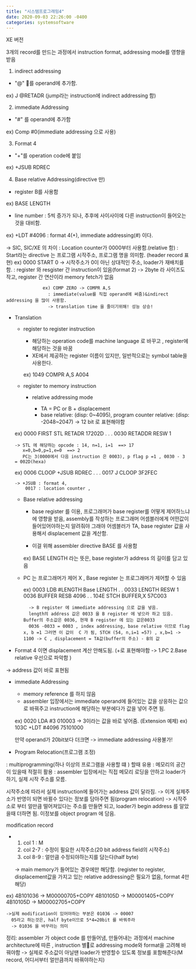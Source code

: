```yaml
---
title: "시스템프로그래밍4"
date: 2020-09-03 22:26:00 -0400
categories: systemsoftware
---
```


XE 버전

3개의 record를 만드는 과정에서 instruction format, addressing mode를 영향을 받음

1. indirect addressing

  - "@" 를 operand에 추가함.

  ex) J   @RETADR (jump라는 instruction에 indirect addressing 함)

2. immediate Addressing

  - "#" 를 operand에 추가함

  ex) Comp #0(immediate addressing 으로 사용)

3. Format 4

  - "+"를 operation code에 붙임

  ex) +JSUB RDREC

4. Base relative Addressing(directive 만)

  - register B를 사용함

  ex) BASE LENGTH


  * line number : 5씩 증가가 되나, 추후에 사이사이에 다른 instruction이 들어오는 것을 대비함.


  ex) +LDT #4096 : format 4(+), immediate addressing(#) 이다.

-> SIC, SIC/XE 의 차이 : Location counter가 0000부터 사용함.(relative 함)
                    : Start라는 directive 는 프로그램 시작주소, 프로그램 명을 의미함. (header record 표현)
                  ex) 0000 START 0 -> 시작주소가 0이 아닌 상대적인 주소, loader가 재배치를 함.
                    : register 와 resgister 간 instruction이 있음(format 2)
                    -> 2byte 라 사이즈도 작고, register 간 연산이라 memory fetch가 없음

                  ex) COMP ZERO -> COMPR A,S
                    : immediate(value를 직접 operand에 써줌)&indirect addressing 을 많이 사용함.
                    -> translation time 을 줄이기위해! 성능 상승!


- Translation

  - register to register instruction

    - 해당하는 operation code를 machine language 로 바꾸고 , register에 해당하는 것을 바꿈
    - XE에서 제공하는 register 이름이 있지만, 일반적으로는 symbol table을 사용한다.

    ex) 1049 COMPR A,S  A004


  - register to memory instruction

    - relative addressing mode

        - TA = PC or B + displacement

        * base relative: (disp: 0~4095), program counter relative: (disp: -2048~2047)
        -> 12 bit 로 표현해야함

  ex) 0000  FIRST   STL   RETADR  17202D
      .
      .
      .
      0030  RETADDR RESW  1

      -> STL 에 해당하는 opcode : 14, n=1, i=1  ==> 17
         x=0,b=0,p=1,e=0  ==> 2
         PC는 3(0000에서 다음 instruction 은 0003), p flag p =1 , 0030 - 3 = 002D(hexa)

  ex) 0006  CLOOP +JSUB RDREC
      .
      .
      .
      0017        J     CLOOP  3F2FEC

      -> +JSUB : format 4,
          0017 : location counter ,

    - Base relative addressing

      - base register 를 이용, 프로그래머가 base register를 어떻게 제어하느냐에 영향을 받음, assembly를 작성하는 프로그래머 어셈블러에게 어떤값이 들어있어야하는지 알려줘야 그래야 어셈블러가 TA, base register 값을 사용해서 displacement 값을 계산함.

      - 이걸 위해 assembler directive BASE 를 사용함

      ex) BASE LENGTH 라는 뜻은, base register가 address 의 길이를 담고 있음


  * PC 는 프로그래머가 제어 X , Base register 는 프로그래머가 제어할 수 있음

      ex) 0003          LDB   #LENGTH
                        Base  LENGTH
                        .
                        .
          0033  LENGTH  RESW  1
          0036  BUFFER  RESB  4096
          .
          .
          104E          STCH  BUFFER,X    57C003


          -> B register 에 immediate addressing 으로 값을 넣음.
          length의 address 값은 0033 을 B register 에 넣으라 하고 있음. Buffer의 주소값은 0036, 현재 B register 에 있는 값은0033
          0036 -0033 = 0003 , index addressing, base relative 이므로 flag x, b =1 그러면 이 값이  C 가 됨, STCH (54, n,i=1 =57) , x,b=1 -> 1100 -> C , displacement = TA값(buffer의 주소) - B의 값

- Format 4 이면 displacement 계산 안해도됨. (+로 표현해야함 -> 1.PC 2.Base relative 우선으로 파악함  )

 -> address 값이 바로 표현됨

- immediate Addressing

  - memory reference 를 하지 않음
  - assembler 입장에서는 immediate operand에 들어있는 값을 상응하는 값으로 바꿔주고 instruction에 해당하는 부분에다가 값을 넣어 주면 됨.

  ex) 0020    LDA   #3    010003
  -> 3이라는 값을 바로 넣어줌.
  (Extension 예제)
  ex) 103C    +LDT  #4096 75101000

  만약 operand가 20bit보다 더크면 -> immediate addressing 사용불가!

- Program Relocation(프로그램 조정)

: multiprogramming(하나 이상의 프로그램을 사용할 떄 ) 할때 유용
: 메모리의 공간이 있을때 적절히 활용
: assembler 입장에서는 직접 메모리 로딩을 안하고 loader가 하기, 실제 시작 주소를 모름.

시작주소에 따라서 실제 instruction에 들어가는 address 값이 달라짐.
-> 이게 실제주소가 반영이 되면 바뀔수 있다는 정보를 담아주면 됨(program relocation)
-> 시작주소로 부터 얼만큼 떨어져있다는 주소를 만들면 되고, loader가 begin address 를 알았을때 더하면 됨. 이정보를 object program 에 담음.

modification record

- 1. col 1 : M
  2. col 2-7 : 수정이 필요한 시작주소(20 bit address field의 시작주소)
  3. col 8-9 : 얼만큼 수정되야하는지를 담는다(half byte)

  -> main memory가 들어있는 경우에만 해당함.
  (register to register, displacement값을 가지고 있는 relative addressing은 필요가 없음, format 4만 해당)

ex) 4B101036  ->    M00000705+COPY
    4B10105D  ->    M00001405+COPY
    4B10105D  ->    M00002705+COPY

    ->실제 modification이 있어야하는 부분은 01036 -> 00007
      05라고 하는것은, half byte이므로 5*4=20bit 를 바꿔주라
      -> 01036 을 바꾸라는 의미


정리: assembler 가 object code 를 만들어냄, 만들어내는 과정에서 machine architecture에 따른 , instruction 별로 addressing mode와 format을 고려해 바꿔야함 -> 실제로 주소값이 아닐땐 loader가 반영할수 있도록 정보를 포함해준다(M record, 어디서부터 얼만큼까지 바꿔야하는지)
